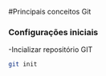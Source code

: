 #Principais conceitos Git

### Configurações iniciais 

-Incializar repositório GIT 
```bash
git init
```